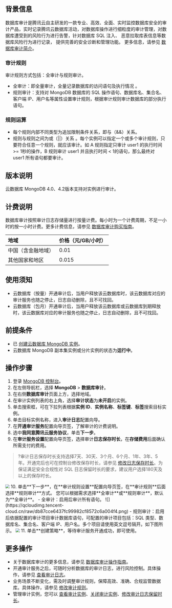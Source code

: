 ## 背景信息
数据库审计是腾讯云自主研发的一款专业、高效、全面、实时监控数据库安全的审计产品，实时记录腾讯云数据库活动，对数据库操作进行细粒度的审计管理，对数据库遭受到的风险行为进行告警，针对数据库 SQL 注入、 恶意拉取库表信息等数据库风险行为进行记录， 提供完善的安全诊断和管理功能。 更多信息，请参见 [数据库审计简介](https://cloud.tencent.com/document/product/672/14401)。

### 审计规则

审计规则方式包括：全审计与规则审计。

- 全审计：即全量审计，全量记录数据库的访问语句及执行情况 。
- 规则审计：支持对 MongoDB 数据库的 SQL 操作语句、数据库名、集合名、客户端 IP、用户名等属性设置审计规则，根据审计规则审计数据库的部分执行语句。

### 规则运算

- 每个规则内部不同类型为追加限制条件关系，即与（&&）关系。
- 规则与规则之间为或（||）关系 。每个实例可以指定一个或多个审计规则，只要符合任意一个规则，就应该审计。如 A 规则指定只审计 user1 的执行时间 >= 1秒的操作，B 规则审计 user1 并且执行时间 < 1的语句，那么最终对 user1 所有语句都要审计。

## 版本说明
云数据库 MongoDB 4.0、4.2版本支持对实例进行审计。

## 计费说明
数据库审计按照审计日志存储量进行按量计费。每小时为一个计费周期，不足一小时的按一小时计费。更多计费信息，请参见 [数据库审计购买指南](https://cloud.tencent.com/document/product/672/45980)。

| 地域               | 价格（元/GB/小时） |
| :----------------- | :----------------- |
| 中国（含金融地域） | 0.01               |
| 其他国家和地区     | 0.015              |

## 使用须知
- 云数据库（按量）开通审计后，当用户释放该云数据库时，该云数据库对应的审计服务也随之停止，日志自动删除，且不可找回。
- 云数据库（包月）开通审计后，当用户释放该云数据库或云数据库到期释放时，该云数据库对应的审计服务也随之停止，日志自动删除，且不可找回。

## 前提条件
- 已 [创建云数据库 MongoDB 实例](https://cloud.tencent.com/document/product/240/3551)。
- 云数据库 MongoDB 副本集实例或分片实例的状态为**运行中**。

## 操作步骤
1. 登录 [MongoDB 控制台](https://console.cloud.tencent.com/mongodb)。
2. 在左侧导航栏，选择 **MongoDB** > **数据库审计**。
3. 在右侧**数据库审计**页面上方，选择地域。
4. 在审计实例列表的右上角，选择**审计状态**为**未开启**的实例。
5. 单击搜索框，可在下拉列表根据**实例 ID**、**实例名称**、**标签键**、**标签**搜索目标实例。
6. 单击目标实例名称，进入**审计日志**配置向导。
7. 在**开通审计服务**配置向导页签，了解审计的计费说明。
8. 选中**我同意腾讯云服务协议**，单击**下一步**。
9. 在**审计服务设置**配置向导页签，选择审计**日志保存时长**，在**存储费用**后面确认所需支付的费用。
> ?审计日志保存时长支持选择7天、30天、3个月、6个月、1年、3年、5年。开通完后也可在控制台修改保存时长，请参见 [修改日志保存时长](https://cloud.tencent.com/document/product/240/78933)。为保证满足安全合规性对 SQL 日志保留时长的要求，建议用户选择180天及以上的保存时长。
> 
<img src="https://qcloudimg.tencent-cloud.cn/raw/92b9572fe47037db80619d0528deaee6.png" style="zoom:80%;" />
10. 单击**下一步**，在**审计规则设置**配置向导页签，在**审计规则**后面选择**规则审计**方式。
您可以根据需求选择**全审计**或**规则审计**，默认为**全审计**。
  - 全审计：启用后审计所有语句。 
  ![](https://qcloudimg.tencent-cloud.cn/raw/db87cce6437fc99982cf8572c6a004f4.png)      
  - 规则审计：启用后依据配置的审计项目审计数据库语句，可配置的审计项目包括：SQL 类型、数据库名、集合名、客户端 IP、用户名。多个项目请使用英文逗号隔开。如下图所示。
<img src="https://qcloudimg.tencent-cloud.cn/raw/28f280a0cf61f00f3fa59ea96ac23ea8.png" style="zoom:80%;" />
11. 单击**创建策略**，等待审计服务开通成功，即可使用。

## 更多操作
- 关于数据库审计的更多信息，请参见 [数据库审计操作指南](https://cloud.tencent.com/document/product/672/61284)。
- 开通审计服务之后，可随时分析数据库的审计日志，进行风险控制。具体操作，请参见 [查看审计日志](https://cloud.tencent.com/document/product/240/78931)。
- 业务场景不断变化，需及时调整审计规则，保障高效、准确、合规监管数据库。具体操作，请参见 [修改审计规则](https://cloud.tencent.com/document/product/240/78932)。
- 管理审计实例，您可以 [查看审计实例](https://cloud.tencent.com/document/product/240/78930)、[关闭审计实例](https://cloud.tencent.com/document/product/240/78934)、[修改审计日志保留时长](https://cloud.tencent.com/document/product/240/78933)。

